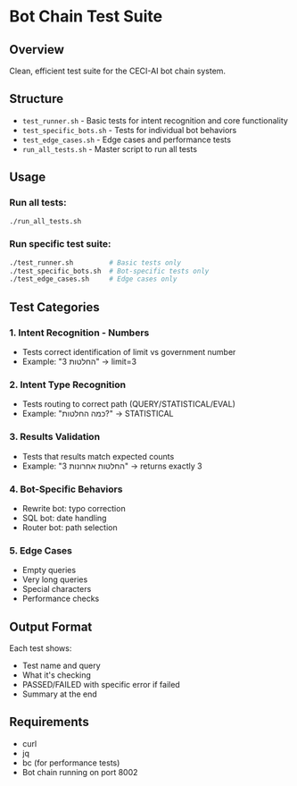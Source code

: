 # Bot Chain Test Suite

## Overview
Clean, efficient test suite for the CECI-AI bot chain system.

## Structure
- `test_runner.sh` - Basic tests for intent recognition and core functionality
- `test_specific_bots.sh` - Tests for individual bot behaviors  
- `test_edge_cases.sh` - Edge cases and performance tests
- `run_all_tests.sh` - Master script to run all tests

## Usage

### Run all tests:
```bash
./run_all_tests.sh
```

### Run specific test suite:
```bash
./test_runner.sh         # Basic tests only
./test_specific_bots.sh  # Bot-specific tests only
./test_edge_cases.sh     # Edge cases only
```

## Test Categories

### 1. Intent Recognition - Numbers
- Tests correct identification of limit vs government number
- Example: "3 החלטות" → limit=3

### 2. Intent Type Recognition  
- Tests routing to correct path (QUERY/STATISTICAL/EVAL)
- Example: "כמה החלטות?" → STATISTICAL

### 3. Results Validation
- Tests that results match expected counts
- Example: "3 החלטות אחרונות" → returns exactly 3

### 4. Bot-Specific Behaviors
- Rewrite bot: typo correction
- SQL bot: date handling
- Router bot: path selection

### 5. Edge Cases
- Empty queries
- Very long queries  
- Special characters
- Performance checks

## Output Format
Each test shows:
- Test name and query
- What it's checking
- PASSED/FAILED with specific error if failed
- Summary at the end

## Requirements
- curl
- jq
- bc (for performance tests)
- Bot chain running on port 8002
